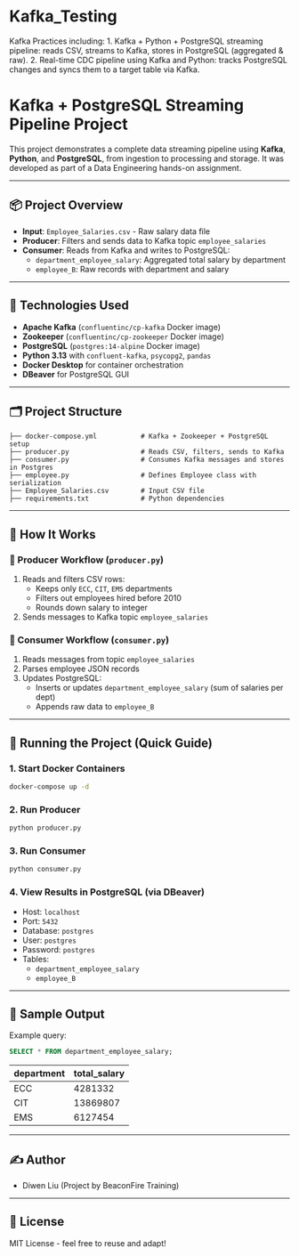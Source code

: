 # Kafka_Testing
Kafka Practices including:  1. Kafka + Python + PostgreSQL streaming pipeline: reads CSV, streams to Kafka, stores in PostgreSQL (aggregated &amp; raw). 2. Real-time CDC pipeline using Kafka and Python: tracks PostgreSQL changes and syncs them to a target table via Kafka.

# Kafka + PostgreSQL Streaming Pipeline Project

This project demonstrates a complete data streaming pipeline using **Kafka**, **Python**, and **PostgreSQL**, from ingestion to processing and storage. It was developed as part of a Data Engineering hands-on assignment.

---

## 📦 Project Overview
- **Input**: `Employee_Salaries.csv` - Raw salary data file
- **Producer**: Filters and sends data to Kafka topic `employee_salaries`
- **Consumer**: Reads from Kafka and writes to PostgreSQL:
  - `department_employee_salary`: Aggregated total salary by department
  - `employee_B`: Raw records with department and salary

---

## 🔧 Technologies Used
- **Apache Kafka** (`confluentinc/cp-kafka` Docker image)
- **Zookeeper** (`confluentinc/cp-zookeeper` Docker image)
- **PostgreSQL** (`postgres:14-alpine` Docker image)
- **Python 3.13** with `confluent-kafka`, `psycopg2`, `pandas`
- **Docker Desktop** for container orchestration
- **DBeaver** for PostgreSQL GUI

---

## 🗂️ Project Structure
```text
├── docker-compose.yml           # Kafka + Zookeeper + PostgreSQL setup
├── producer.py                  # Reads CSV, filters, sends to Kafka
├── consumer.py                  # Consumes Kafka messages and stores in Postgres
├── employee.py                  # Defines Employee class with serialization
├── Employee_Salaries.csv        # Input CSV file
├── requirements.txt             # Python dependencies
```

---

## 🚀 How It Works
### 🔁 Producer Workflow (`producer.py`)
1. Reads and filters CSV rows:
   - Keeps only `ECC`, `CIT`, `EMS` departments
   - Filters out employees hired before 2010
   - Rounds down salary to integer
2. Sends messages to Kafka topic `employee_salaries`

### 🧾 Consumer Workflow (`consumer.py`)
1. Reads messages from topic `employee_salaries`
2. Parses employee JSON records
3. Updates PostgreSQL:
   - Inserts or updates `department_employee_salary` (sum of salaries per dept)
   - Appends raw data to `employee_B`

---

## 🐳 Running the Project (Quick Guide)

### 1. Start Docker Containers
```bash
docker-compose up -d
```

### 2. Run Producer
```bash
python producer.py
```

### 3. Run Consumer
```bash
python consumer.py
```

### 4. View Results in PostgreSQL (via DBeaver)
- Host: `localhost`
- Port: `5432`
- Database: `postgres`
- User: `postgres`
- Password: `postgres`
- Tables:
  - `department_employee_salary`
  - `employee_B`

---

## 🧪 Sample Output
Example query:
```sql
SELECT * FROM department_employee_salary;
```
| department | total_salary |
|------------|--------------|
| ECC        | 4281332      |
| CIT        | 13869807     |
| EMS        | 6127454      |

---

## ✍️ Author
- Diwen Liu (Project by BeaconFire Training)

---

## 📄 License
MIT License - feel free to reuse and adapt!



